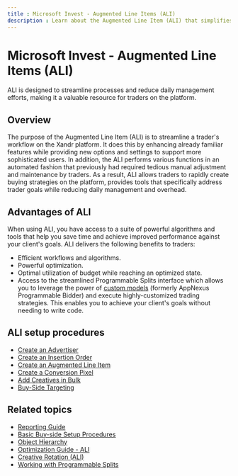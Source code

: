 ```yaml
---
title : Microsoft Invest - Augmented Line Items (ALI)
description : Learn about the Augmented Line Item (ALI) that simplifies trader workflows by allowing them to efficiently create buying strategies, optimize budgets, and use customized trading tools to achieve better performance for their clients. 
---
```


# Microsoft Invest - Augmented Line Items (ALI)

ALI is designed to streamline processes and reduce daily management efforts, making it a valuable resource for traders on the platform.

## Overview

The purpose of the Augmented Line Item (ALI) is to streamline a trader's workflow on the Xandr platform. It does this by enhancing already familiar features while providing new options and settings to support more sophisticated users. In addition, the ALI performs various functions in an automated fashion that previously had required tedious manual adjustment and maintenance by traders. As a result, ALI allows traders to rapidly create buying strategies on the platform, provides tools that specifically address trader goals while reducing daily management and overhead.

## Advantages of ALI

When using ALI, you have access to a suite of powerful algorithms and
tools that help you save time and achieve improved performance against
your client's goals. ALI delivers the following benefits to traders:

- Efficient workflows and algorithms.
- Powerful optimization.
- Optimal utilization of budget while reaching an optimized state.
- Access to the streamlined Programmable Splits interface which allows
  you to leverage the power of [custom models](../data-science-toolkit/custom-models.md) (formerly
  AppNexus Programmable Bidder) and execute
  highly-customized trading strategies. This enables you to achieve your
  client's goals without needing to write code.

## ALI setup procedures

- [Create an Advertiser](create-an-advertiser.md)
- [Create an Insertion Order](create-an-insertion-order.md)
- [Create an Augmented Line Item](create-an-augmented-line-item-ali.md)
- [Create a Conversion Pixel](create-a-conversion-pixel.md)
- [Add Creatives in Bulk](add-creatives-in-bulk.md)
- [Buy-Side Targeting](buy-side-targeting.md)

## Related topics

- [Reporting Guide](reporting-guide.md)
- [Basic Buy-side Setup Procedures](basic-buy-side-setup-procedures.md)
- [Object Hierarchy](object-hierarchy.md)
- [Optimization Guide - ALI](optimization-guide-ali.md)
- [Creative Rotation (ALI)](creative-rotation-ali.md)
- [Working with Programmable Splits](working-with-programmable-splits.md)
